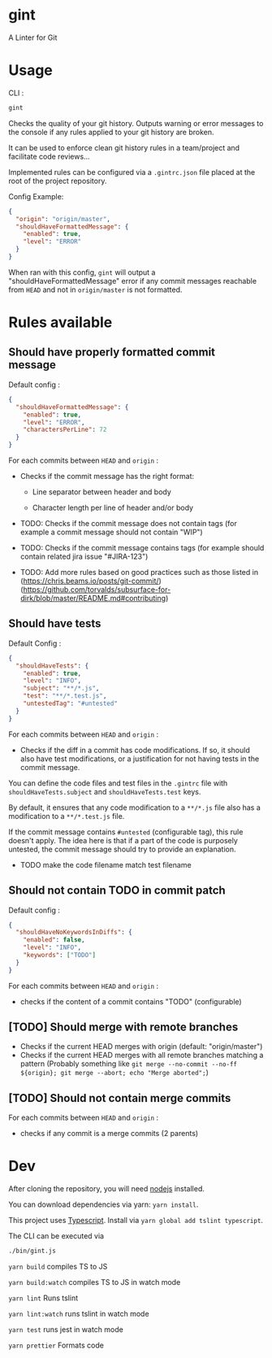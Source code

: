 # gint

A Linter for Git

# Usage

CLI :

```sh
gint
```

Checks the quality of your git history.
Outputs warning or error messages to the console if any rules applied to your git history are broken.

It can be used to enforce clean git history rules in a team/project and facilitate code reviews...

Implemented rules can be configured via a `.gintrc.json` file placed at the root of the project repository.

Config Example:

```json
{
  "origin": "origin/master",
  "shouldHaveFormattedMessage": {
    "enabled": true,
    "level": "ERROR"
  }
}
```

When ran with this config, `gint` will output a "shouldHaveFormattedMessage" error if any commit messages reachable from `HEAD` and not in `origin/master` is not formatted.

# Rules available

## Should have properly formatted commit message

Default config :

```json
{
  "shouldHaveFormattedMessage": {
    "enabled": true,
    "level": "ERROR",
    "charactersPerLine": 72
  }
}
```

For each commits between `HEAD` and `origin` :

- Checks if the commit message has the right format:

  - Line separator between header and body

  - Character length per line of header and/or body

- TODO: Checks if the commit message does not contain tags (for example a commit message should not contain "WIP")

- TODO: Checks if the commit message contains tags (for example should contain related jira issue "#JIRA-123")

- TODO: Add more rules based on good practices such as those listed in (https://chris.beams.io/posts/git-commit/) (https://github.com/torvalds/subsurface-for-dirk/blob/master/README.md#contributing)

## Should have tests

Default Config :

```json
{
  "shouldHaveTests": {
    "enabled": true,
    "level": "INFO",
    "subject": "**/*.js",
    "test": "**/*.test.js",
    "untestedTag": "#untested"
  }
}
```

For each commits between `HEAD` and `origin` :

- Checks if the diff in a commit has code modifications. If so, it should also have test modifications, or a justification for not having tests in the commit message.

You can define the code files and test files in the `.gintrc` file with `shouldHaveTests.subject` and `shouldHaveTests.test` keys.

By default, it ensures that any code modification to a `**/*.js` file also has a modification to a `**/*.test.js` file.

If the commit message contains `#untested` (configurable tag), this rule doesn't apply.
The idea here is that if a part of the code is purposely untested, the commit message should try to provide an explanation.

- TODO make the code filename match test filename

## Should not contain TODO in commit patch

Default config :

```json
{
  "shouldHaveNoKeywordsInDiffs": {
    "enabled": false,
    "level": "INFO",
    "keywords": ["TODO"]
  }
}
```

For each commits between `HEAD` and `origin` :

- checks if the content of a commit contains "TODO" (configurable)

## [TODO] Should merge with remote branches

- Checks if the current HEAD merges with origin (default: "origin/master")
- Checks if the current HEAD merges with all remote branches matching a pattern
  (Probably something like `git merge --no-commit --no-ff ${origin}; git merge --abort; echo "Merge aborted";`)

## [TODO] Should not contain merge commits

For each commits between `HEAD` and `origin` :

- checks if any commit is a merge commits (2 parents)

# Dev

After cloning the repository, you will need [nodejs](https://nodejs.org/en/download/package-manager) installed.

You can download dependencies via yarn: `yarn install`.

This project uses [Typescript](https://www.typescriptlang.org/docs). Install via `yarn global add tslint typescript`.

The CLI can be executed via
```sh
./bin/gint.js
```
`yarn build` compiles TS to JS

`yarn build:watch` compiles TS to JS in watch mode

`yarn lint` Runs tslint

`yarn lint:watch` runs tslint in watch mode

`yarn test` runs jest in watch mode

`yarn prettier` Formats code
